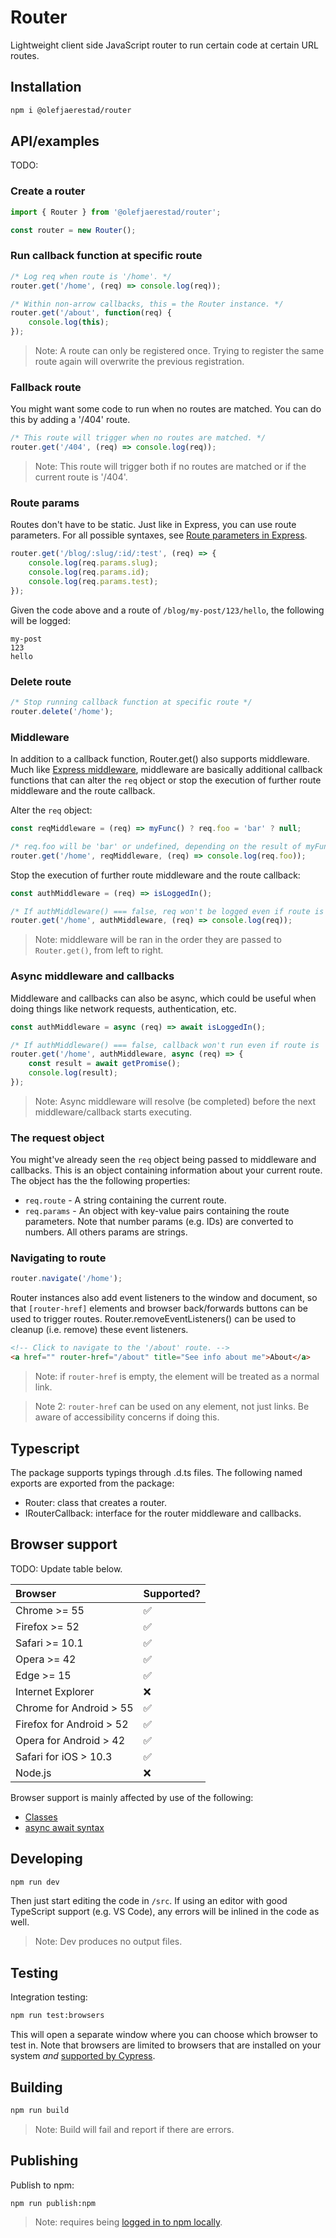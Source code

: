 # Router
Lightweight client side JavaScript router to run certain code at certain URL routes.

## Installation
```bash
npm i @olefjaerestad/router
```

## API/examples
TODO:

### Create a router
```javascript
import { Router } from '@olefjaerestad/router';

const router = new Router();
```

### Run callback function at specific route
```javascript
/* Log req when route is '/home'. */
router.get('/home', (req) => console.log(req));

/* Within non-arrow callbacks, this = the Router instance. */
router.get('/about', function(req) {
	console.log(this);
});
```

> Note: A route can only be registered once. Trying to register the same route again will overwrite the previous registration.

### Fallback route
You might want some code to run when no routes are matched. You can do this by adding a '/404' route.

```javascript
/* This route will trigger when no routes are matched. */
router.get('/404', (req) => console.log(req));
```

> Note: This route will trigger both if no routes are matched or if the current route is '/404'.

### Route params
Routes don't have to be static. Just like in Express, you can use route parameters. For all possible syntaxes, see [Route parameters in Express](https://expressjs.com/tr/guide/routing.html#route-parameters).

```javascript
router.get('/blog/:slug/:id/:test', (req) => {
	console.log(req.params.slug);
	console.log(req.params.id);
	console.log(req.params.test);
});
```

Given the code above and a route of `/blog/my-post/123/hello`, the following will be logged:

```
my-post
123
hello
```

### Delete route
```javascript
/* Stop running callback function at specific route */
router.delete('/home');
```

### Middleware
In addition to a callback function, Router.get() also supports middleware. Much like [Express middleware](https://expressjs.com/en/guide/using-middleware.html), middleware are basically additional callback functions that can alter the `req` object or stop the execution of further route middleware and the route callback.

Alter the `req` object:
```javascript
const reqMiddleware = (req) => myFunc() ? req.foo = 'bar' ? null;

/* req.foo will be 'bar' or undefined, depending on the result of myFunc(). */
router.get('/home', reqMiddleware, (req) => console.log(req.foo));
```

Stop the execution of further route middleware and the route callback:
```javascript
const authMiddleware = (req) => isLoggedIn();

/* If authMiddleware() === false, req won't be logged even if route is '/home'. */
router.get('/home', authMiddleware, (req) => console.log(req));
```

> Note: middleware will be ran in the order they are passed to `Router.get()`, from left to right.

### Async middleware and callbacks
Middleware and callbacks can also be async, which could be useful when doing things like network requests, authentication, etc.

```javascript
const authMiddleware = async (req) => await isLoggedIn();

/* If authMiddleware() === false, callback won't run even if route is '/home'. */
router.get('/home', authMiddleware, async (req) => {
	const result = await getPromise();
	console.log(result);
});
```

> Note: Async middleware will resolve (be completed) before the next middleware/callback starts executing.

### The request object
You might've already seen the `req` object being passed to middleware and callbacks. This is an object containing information about your current route. The object has the the following properties:
- `req.route` - A string containing the current route.
- `req.params` - An object with key-value pairs containing the route parameters. Note that number params (e.g. IDs) are converted to numbers. All others params are strings.

### Navigating to route
```javascript
router.navigate('/home');
```

Router instances also add event listeners to the window and document, so that `[router-href]` elements and browser back/forwards buttons can be used to trigger routes. Router.removeEventListeners() can be used to cleanup (i.e. remove) these event listeners.

```html
<!-- Click to navigate to the '/about' route. -->
<a href="" router-href="/about" title="See info about me">About</a>
```

> Note: if `router-href` is empty, the element will be treated as a normal link.

> Note 2: `router-href` can be used on any element, not just links. Be aware of accessibility concerns if doing this.

## Typescript
The package supports typings through .d.ts files. The following named exports are exported from the package:
- Router: class that creates a router.
- IRouterCallback: interface for the router middleware and callbacks.

## Browser support
TODO: Update table below.

| Browser                  | Supported? |
| :--                      | :--        |
| Chrome >= 55             | ✅         |
| Firefox >= 52            | ✅         |
| Safari >= 10.1           | ✅         |
| Opera >= 42              | ✅         |
| Edge >= 15               | ✅         |
| Internet Explorer        | ❌         |
| Chrome for Android > 55  | ✅         |
| Firefox for Android > 52 | ✅         |
| Opera for Android > 42   | ✅         |
| Safari for iOS > 10.3    | ✅         |
| Node.js                  | ❌         |

Browser support is mainly affected by use of the following:
- [Classes](https://developer.mozilla.org/en-US/docs/Web/JavaScript/Reference/Classes)
- [async await syntax](https://developer.mozilla.org/en-US/docs/Web/JavaScript/Reference/Statements/async_function)

## Developing
```bash
npm run dev
```

Then just start editing the code in `/src`. If using an editor with good TypeScript support (e.g. VS Code), any errors will be inlined in the code as well.

> Note: Dev produces no output files.

## Testing
Integration testing:

```bash
npm run test:browsers
```

This will open a separate window where you can choose which browser to test in. Note that browsers are limited to browsers that are installed on your system _and_ [supported by Cypress](https://docs.cypress.io/guides/guides/launching-browsers.html#Browsers).

## Building
```bash
npm run build
```

> Note: Build will fail and report if there are errors.

## Publishing
Publish to npm:

```bash
npm run publish:npm
```

> Note: requires being [logged in to npm locally](https://docs.npmjs.com/cli/adduser).